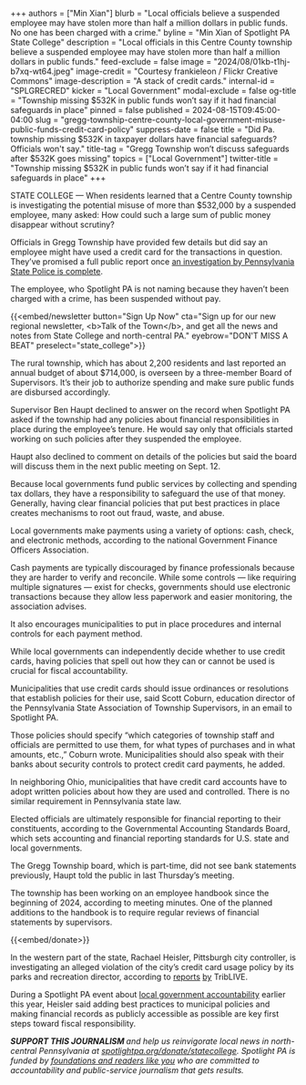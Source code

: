+++
authors = ["Min Xian"]
blurb = "Local officials believe a suspended employee may have stolen more than half a million dollars in public funds. No one has been charged with a crime."
byline = "Min Xian of Spotlight PA State College"
description = "Local officials in this Centre County township believe a suspended employee may have stolen more than half a million dollars in public funds."
feed-exclude = false
image = "2024/08/01kb-t1hj-b7xq-wt64.jpeg"
image-credit = "Courtesy frankieleon / Flickr Creative Commons"
image-description = "A stack of credit cards."
internal-id = "SPLGRECRED"
kicker = "Local Government"
modal-exclude = false
og-title = "Township missing $532K in public funds won’t say if it had financial safeguards in place"
pinned = false
published = 2024-08-15T09:45:00-04:00
slug = "gregg-township-centre-county-local-government-misuse-public-funds-credit-card-policy"
suppress-date = false
title = "Did Pa. township missing $532K in taxpayer dollars have financial safeguards? Officials won't say."
title-tag = "Gregg Township won’t discuss safeguards after $532K goes missing"
topics = ["Local Government"]
twitter-title = "Township missing $532K in public funds won’t say if it had financial safeguards in place"
+++

STATE COLLEGE — When residents learned that a Centre County township is investigating the potential misuse of more than $532,000 by a suspended employee, many asked: How could such a large sum of public money disappear without scrutiny?

Officials in Gregg Township have provided few details but did say an employee might have used a credit card for the transactions in question. They’ve promised a full public report once <a href="https://www.spotlightpa.org/statecollege/2024/08/gregg-township-centre-county-local-government-misuse-public-funds-state-police/">an investigation by Pennsylvania State Police is complete</a>.

The employee, who Spotlight PA is not naming because they haven’t been charged with a crime, has been suspended without pay.

{{<embed/newsletter button="Sign Up Now" cta="Sign up for our new regional newsletter, &lt;b&gt;Talk of the Town&lt;/b&gt;, and get all the news and notes from State College and north-central PA." eyebrow="DON&#39;T MISS A BEAT" preselect="state_college">}}

The rural township, which has about 2,200 residents and last reported an annual budget of about $714,000, is overseen by a three-member Board of Supervisors. It’s their job to authorize spending and make sure public funds are disbursed accordingly.

Supervisor Ben Haupt declined to answer on the record when Spotlight PA asked if the township had any policies about financial responsibilities in place during the employee’s tenure. He would say only that officials started working on such policies after they suspended the employee.

Haupt also declined to comment on details of the policies but said the board will discuss them in the next public meeting on Sept. 12.

Because local governments fund public services by collecting and spending tax dollars, they have a responsibility to safeguard the use of that money. Generally, having clear financial policies that put best practices in place creates mechanisms to root out fraud, waste, and abuse.

Local governments make payments using a variety of options: cash, check, and electronic methods, according to the national Government Finance Officers Association.

Cash payments are typically discouraged by finance professionals because they are harder to verify and reconcile. While some controls — like requiring multiple signatures — exist for checks, governments should use electronic transactions because they allow less paperwork and easier monitoring, the association advises.

It also encourages municipalities to put in place procedures and internal controls for each payment method.

While local governments can independently decide whether to use credit cards, having policies that spell out how they can or cannot be used is crucial for fiscal accountability.

Municipalities that use credit cards should issue ordinances or resolutions that establish policies for their use, said Scott Coburn, education director of the Pennsylvania State Association of Township Supervisors, in an email to Spotlight PA.

Those policies should specify “which categories of township staff and officials are permitted to use them, for what types of purchases and in what amounts, etc.,” Coburn wrote. Municipalities should also speak with their banks about security controls to protect credit card payments, he added.

In neighboring Ohio, municipalities that have credit card accounts have to adopt written policies about how they are used and controlled. There is no similar requirement in Pennsylvania state law.

Elected officials are ultimately responsible for financial reporting to their constituents, according to the Governmental Accounting Standards Board, which sets accounting and financial reporting standards for U.S. state and local governments.

The Gregg Township board, which is part-time, did not see bank statements previously, Haupt told the public in last Thursday’s meeting.

The township has been working on an employee handbook since the beginning of 2024, according to meeting minutes. One of the planned additions to the handbook is to require regular reviews of financial statements by supervisors.

{{<embed/donate>}}

In the western part of the state, Rachael Heisler, Pittsburgh city controller, is investigating an alleged violation of the city’s credit card usage policy by its parks and recreation director, according to <a href="https://triblive.com/local/pittsburgh-parks-and-recreation-director-paid-contractor-in-credit-card-scandal-records-show/">reports</a> <a href="https://triblive.com/local/pittsburgh-controller-probes-18k-in-payments-to-ex-city-worker/">by</a> TribLIVE.

During a Spotlight PA event about <a href="https://www.spotlightpa.org/statecollege/2024/02/dubois-pennsylvania-corruption-herm-suplizio-ethics-local-government-oversight/">local government accountability</a> earlier this year, Heisler said adding best practices to municipal policies and making financial records as publicly accessible as possible are key first steps toward fiscal responsibility.

<strong><em>SUPPORT THIS JOURNALISM </em></strong><em>and help us reinvigorate local news in north-central Pennsylvania at </em><a href="http://spotlightpa.org/donate/statecollege"><em>spotlightpa.org/donate/statecollege</em></a><em>. Spotlight PA is funded by </em><a href="https://www.spotlightpa.org/support"><em>foundations and readers like you</em></a><em> who are committed to accountability and public-service journalism that gets results.</em>

